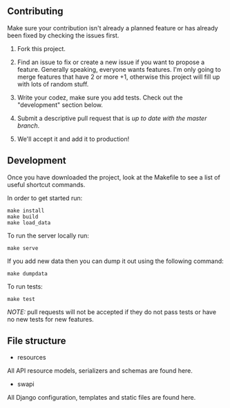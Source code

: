 ## Contributing

Make sure your contribution isn't already a planned feature or has already been fixed by checking the issues first.

1. Fork this project.

2. Find an issue to fix or create a new issue if you want to propose a feature. Generally speaking, everyone wants features. I'm only going to merge features that have 2 or more +1, otherwise this project will fill up with lots of random stuff.

3. Write your codez, make sure you add tests. Check out the "development" section below.

4. Submit a descriptive pull request that is *up to date with the master branch*.

5. We'll accept it and add it to production!


## Development

Once you have downloaded the project, look at the Makefile to see a list of useful shortcut commands.

In order to get started run:

```
make install
make build
make load_data
```

To run the server locally run:

```
make serve
```

If you add new data then you can dump it out using the following command:

```
make dumpdata
```

To run tests:

```
make test
```

*NOTE:* pull requests will not be accepted if they do not pass tests or have no new tests for new features.


## File structure

- resources

All API resource models, serializers and schemas are found here.

- swapi

All Django configuration, templates and static files are found here.
